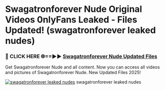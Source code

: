 # Swagatronforever Nude Original Videos 0nlyFans Leaked - Files Updated! (swagatronforever leaked nudes)

<h3>🔴 CLICK HERE 🌐==►► <a href="https://tinyurl.com/2p9ay9w9" rel="nofollow">Swagatronforever Nude Updated Files</a></h3>

Get Swagatronforever Nude and all content. Now you can access all videos and pictures of Swagatronforever Nude. New Updated Files 2025!

[![swagatronforever leaked nudes](https://i.imgur.com/KQgVmj3.gif)](https://tinyurl.com/2p9ay9w9)
swagatronforever leaked nudes